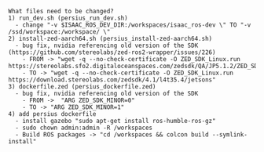
    What files need to be changed?
    1) run_dev.sh (persius_run_dev.sh)
      - change "-v $ISAAC_ROS_DEV_DIR:/workspaces/isaac_ros-dev \" TO "-v /ssd/workspace:/workspace/ \"
    2) install-zed-aarch64.sh (persius_install-zed-aarch64.sh)
      - bug fix, nvidia referencing old version of the SDK (https://github.com/stereolabs/zed-ros2-wrapper/issues/226)
        - FROM -> "wget -q --no-check-certificate -O ZED_SDK_Linux.run https://stereolabs.sfo2.digitaloceanspaces.com/zedsdk/QA/JP5.1.2/ZED_SDK_Tegra_L4T35.4_v4.0.6.zstd.run"
        - TO -> "wget -q --no-check-certificate -O ZED_SDK_Linux.run https://download.stereolabs.com/zedsdk/4.1/l4t35.4/jetsons"
    3) dockerfile.zed (persius_dockerfile.zed)
      - bug fix, nvidia referencing old version of the SDK
        - FROM ->  "ARG ZED_SDK_MINOR=0"
        - TO -> "ARG ZED_SDK_MINOR=1" 
    4) add persius dockerfile
      - install gazebo "sudo apt-get install ros-humble-ros-gz"
      - sudo chown admin:admin -R /workspaces 
      - Build ROS packages -> "cd /workspaces && colcon build --symlink-install" 
